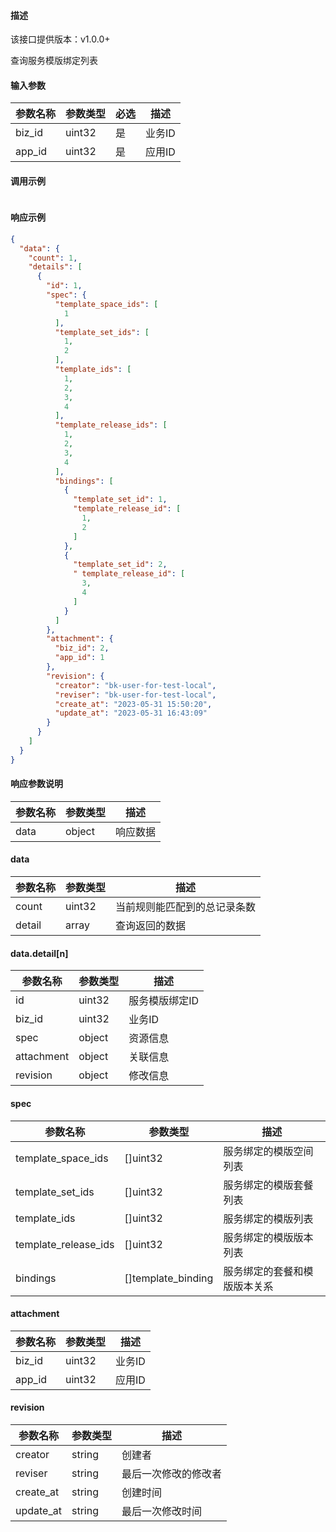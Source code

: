 #### 描述

该接口提供版本：v1.0.0+

查询服务模版绑定列表

#### 输入参数

| 参数名称 | 参数类型 | 必选 | 描述   |
| -------- | -------- | ---- | ------ |
| biz_id   | uint32   | 是   | 业务ID |
| app_id   | uint32   | 是   | 应用ID |

#### 调用示例

```json

```

#### 响应示例

```json
{
  "data": {
    "count": 1,
    "details": [
      {
        "id": 1,
        "spec": {
          "template_space_ids": [
            1
          ],
          "template_set_ids": [
            1,
            2
          ],
          "template_ids": [
            1,
            2,
            3,
            4
          ],
          "template_release_ids": [
            1,
            2,
            3,
            4
          ],
          "bindings": [
            {
              "template_set_id": 1,
              "template_release_id": [
                1,
                2
              ]
            },
            {
              "template_set_id": 2,
              " template_release_id": [
                3,
                4
              ]
            }
          ]
        },
        "attachment": {
          "biz_id": 2,
          "app_id": 1
        },
        "revision": {
          "creator": "bk-user-for-test-local",
          "reviser": "bk-user-for-test-local",
          "create_at": "2023-05-31 15:50:20",
          "update_at": "2023-05-31 16:43:09"
        }
      }
    ]
  }
}
```

#### 响应参数说明

| 参数名称 | 参数类型 | 描述     |
| -------- | -------- | -------- |
| data     | object   | 响应数据 |

#### data

| 参数名称 | 参数类型 | 描述                         |
| -------- | -------- | ---------------------------- |
| count    | uint32   | 当前规则能匹配到的总记录条数 |
| detail   | array    | 查询返回的数据               |

#### data.detail[n]

| 参数名称   | 参数类型 | 描述           |
| ---------- | -------- | -------------- |
| id         | uint32   | 服务模版绑定ID |
| biz_id     | uint32   | 业务ID         |
| spec       | object   | 资源信息       |
| attachment | object   | 关联信息       |
| revision   | object   | 修改信息       |

#### spec

| 参数名称             | 参数类型           | 描述                         |
| -------------------- | ------------------ | ---------------------------- |
| template_space_ids   | []uint32           | 服务绑定的模版空间列表       |
| template_set_ids     | []uint32           | 服务绑定的模版套餐列表       |
| template_ids         | []uint32           | 服务绑定的模版列表           |
| template_release_ids | []uint32           | 服务绑定的模版版本列表       |
| bindings             | []template_binding | 服务绑定的套餐和模版版本关系 |

#### attachment

| 参数名称 | 参数类型 | 描述   |
| -------- | -------- | ------ |
| biz_id   | uint32   | 业务ID |
| app_id   | uint32   | 应用ID |

#### revision

| 参数名称  | 参数类型 | 描述                 |
| --------- | -------- | -------------------- |
| creator   | string   | 创建者               |
| reviser   | string   | 最后一次修改的修改者 |
| create_at | string   | 创建时间             |
| update_at | string   | 最后一次修改时间     |

